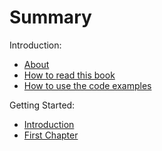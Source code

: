 # Summary

[](README.md)

Introduction:

<!--* [Preface](introduction/preface.md)-->
* [About](introduction/about.md)
* [How to read this book](introduction/how-to-read-this-book.md)
* [How to use the code examples](introduction/how-to-use-the-code-repository.md) 


Getting Started: 

* [Introduction](introduction.md)
* [First Chapter](chapter1.md)


